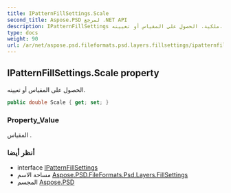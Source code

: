 ```yaml
---
title: IPatternFillSettings.Scale
second_title: Aspose.PSD لمرجع .NET API
description: IPatternFillSettings ملكية. الحصول على المقياس أو تعيينه.
type: docs
weight: 90
url: /ar/net/aspose.psd.fileformats.psd.layers.fillsettings/ipatternfillsettings/scale/
---
```

## IPatternFillSettings.Scale property

الحصول على المقياس أو تعيينه.

```csharp
public double Scale { get; set; }
```

### Property_Value

المقياس .

### أنظر أيضا

* interface [IPatternFillSettings](../)
* مساحة الاسم [Aspose.PSD.FileFormats.Psd.Layers.FillSettings](../../ipatternfillsettings/)
* المجسم [Aspose.PSD](../../../)


